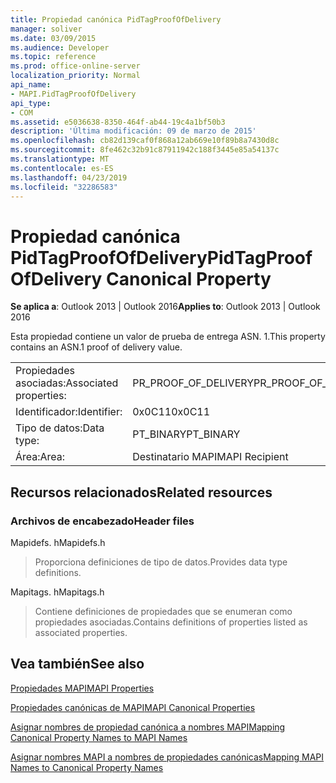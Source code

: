 ```yaml
---
title: Propiedad canónica PidTagProofOfDelivery
manager: soliver
ms.date: 03/09/2015
ms.audience: Developer
ms.topic: reference
ms.prod: office-online-server
localization_priority: Normal
api_name:
- MAPI.PidTagProofOfDelivery
api_type:
- COM
ms.assetid: e5036638-8350-464f-ab44-19c4a1bf50b3
description: 'Última modificación: 09 de marzo de 2015'
ms.openlocfilehash: cb82d139caf0f868a12ab669e10f89b8a7430d8c
ms.sourcegitcommit: 8fe462c32b91c87911942c188f3445e85a54137c
ms.translationtype: MT
ms.contentlocale: es-ES
ms.lasthandoff: 04/23/2019
ms.locfileid: "32286583"
---
```

# <a name="pidtagproofofdelivery-canonical-property"></a><span data-ttu-id="b886a-103">Propiedad canónica PidTagProofOfDelivery</span><span class="sxs-lookup"><span data-stu-id="b886a-103">PidTagProofOfDelivery Canonical Property</span></span>

  
  
<span data-ttu-id="b886a-104">**Se aplica a**: Outlook 2013 | Outlook 2016</span><span class="sxs-lookup"><span data-stu-id="b886a-104">**Applies to**: Outlook 2013 | Outlook 2016</span></span> 
  
<span data-ttu-id="b886a-105">Esta propiedad contiene un valor de prueba de entrega ASN. 1.</span><span class="sxs-lookup"><span data-stu-id="b886a-105">This property contains an ASN.1 proof of delivery value.</span></span>
  
|||
|:-----|:-----|
|<span data-ttu-id="b886a-106">Propiedades asociadas:</span><span class="sxs-lookup"><span data-stu-id="b886a-106">Associated properties:</span></span>  <br/> |<span data-ttu-id="b886a-107">PR_PROOF_OF_DELIVERY</span><span class="sxs-lookup"><span data-stu-id="b886a-107">PR_PROOF_OF_DELIVERY</span></span>  <br/> |
|<span data-ttu-id="b886a-108">Identificador:</span><span class="sxs-lookup"><span data-stu-id="b886a-108">Identifier:</span></span>  <br/> |<span data-ttu-id="b886a-109">0x0C11</span><span class="sxs-lookup"><span data-stu-id="b886a-109">0x0C11</span></span>  <br/> |
|<span data-ttu-id="b886a-110">Tipo de datos:</span><span class="sxs-lookup"><span data-stu-id="b886a-110">Data type:</span></span>  <br/> |<span data-ttu-id="b886a-111">PT_BINARY</span><span class="sxs-lookup"><span data-stu-id="b886a-111">PT_BINARY</span></span>  <br/> |
|<span data-ttu-id="b886a-112">Área:</span><span class="sxs-lookup"><span data-stu-id="b886a-112">Area:</span></span>  <br/> |<span data-ttu-id="b886a-113">Destinatario MAPI</span><span class="sxs-lookup"><span data-stu-id="b886a-113">MAPI Recipient</span></span>  <br/> |
   
## <a name="related-resources"></a><span data-ttu-id="b886a-114">Recursos relacionados</span><span class="sxs-lookup"><span data-stu-id="b886a-114">Related resources</span></span>

### <a name="header-files"></a><span data-ttu-id="b886a-115">Archivos de encabezado</span><span class="sxs-lookup"><span data-stu-id="b886a-115">Header files</span></span>

<span data-ttu-id="b886a-116">Mapidefs. h</span><span class="sxs-lookup"><span data-stu-id="b886a-116">Mapidefs.h</span></span>
  
> <span data-ttu-id="b886a-117">Proporciona definiciones de tipo de datos.</span><span class="sxs-lookup"><span data-stu-id="b886a-117">Provides data type definitions.</span></span>
    
<span data-ttu-id="b886a-118">Mapitags. h</span><span class="sxs-lookup"><span data-stu-id="b886a-118">Mapitags.h</span></span>
  
> <span data-ttu-id="b886a-119">Contiene definiciones de propiedades que se enumeran como propiedades asociadas.</span><span class="sxs-lookup"><span data-stu-id="b886a-119">Contains definitions of properties listed as associated properties.</span></span>
    
## <a name="see-also"></a><span data-ttu-id="b886a-120">Vea también</span><span class="sxs-lookup"><span data-stu-id="b886a-120">See also</span></span>



[<span data-ttu-id="b886a-121">Propiedades MAPI</span><span class="sxs-lookup"><span data-stu-id="b886a-121">MAPI Properties</span></span>](mapi-properties.md)
  
[<span data-ttu-id="b886a-122">Propiedades canónicas de MAPI</span><span class="sxs-lookup"><span data-stu-id="b886a-122">MAPI Canonical Properties</span></span>](mapi-canonical-properties.md)
  
[<span data-ttu-id="b886a-123">Asignar nombres de propiedad canónica a nombres MAPI</span><span class="sxs-lookup"><span data-stu-id="b886a-123">Mapping Canonical Property Names to MAPI Names</span></span>](mapping-canonical-property-names-to-mapi-names.md)
  
[<span data-ttu-id="b886a-124">Asignar nombres MAPI a nombres de propiedades canónicas</span><span class="sxs-lookup"><span data-stu-id="b886a-124">Mapping MAPI Names to Canonical Property Names</span></span>](mapping-mapi-names-to-canonical-property-names.md)

